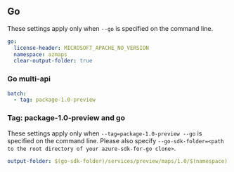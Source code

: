 ## Go

These settings apply only when `--go` is specified on the command line.

``` yaml $(go)
go:
  license-header: MICROSOFT_APACHE_NO_VERSION
  namespace: azmaps
  clear-output-folder: true
```

### Go multi-api

``` yaml $(go) && $(multiapi)
batch:
  - tag: package-1.0-preview
```

### Tag: package-1.0-preview and go

These settings apply only when `--tag=package-1.0-preview --go` is specified on the command line.
Please also specify `--go-sdk-folder=<path to the root directory of your azure-sdk-for-go clone>`.

``` yaml $(tag) == 'package-1.0-preview' && $(go)
output-folder: $(go-sdk-folder)/services/preview/maps/1.0/$(namespace)
```